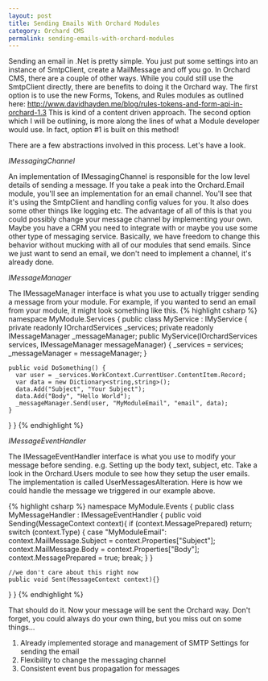 ```yaml
---
layout: post
title: Sending Emails With Orchard Modules
category: Orchard CMS
permalink: sending-emails-with-orchard-modules
---
```

Sending an email in .Net is pretty simple. You just put some settings into an instance of SmtpClient, create a MailMessage and off you go. In Orchard CMS, there are a couple of other ways. While you could still use the SmtpClient directly, there are benefits to doing it the Orchard way.  The first option is to use the new Forms, Tokens, and Rules modules as outlined here: http://www.davidhayden.me/blog/rules-tokens-and-form-api-in-orchard-1.3  This is kind of a content driven approach.  The second option which I will be outlining, is more along the lines of what a Module developer would use.  In fact, option #1 is built on this method!

There are a few abstractions involved in this process.  Let's have a look.

*IMessagingChannel*

An implementation of IMessagingChannel is responsible for the low level details of sending a message. If you take a peak into the Orchard.Email module, you'll see an implementation for an email channel. You'll see that it's using the SmtpClient and handling config values for you. It also does some other things like logging etc. The advantage of all of this is that you could possibly change your message channel by implementing your own. Maybe you have a CRM you need to integrate with or maybe you use some other type of messaging service. Basically, we have freedom to change this behavior without mucking with all of our modules that send emails. Since we just want to send an email, we don't need to implement a channel, it's already done.

*IMessageManager*

The IMessageManager interface is what you use to actually trigger sending a message from your module. For example, if you wanted to send an email from your module, it might look something like this.
{% highlight csharp %}
namespace MyModule.Services {
public class MyService : IMyService {
    private readonly IOrchardServices _services;
    private readonly IMessageManager _messageManager;
    public MyService(IOrchardServices services, IMessageManager messageManager) {
      _services = services;
      _messageManager = messageManager;
    }

    public void DoSomething() {
      var user = _services.WorkContext.CurrentUser.ContentItem.Record;
      var data = new Dictionary<string,string>();
      data.Add("Subject", "Your Subject");
      data.Add("Body", "Hello World");
      _messageManager.Send(user, "MyModuleEmail", "email", data);
    }
  }
}
{% endhighlight %}

*IMessageEventHandler*

The IMessageEventHandler interface is what you use to modify your message before sending. e.g. Setting up the body text, subject, etc. Take a look in the Orchard.Users module to see how they setup the user emails. The implementation is called UserMessagesAlteration. Here is how we could handle the message we triggered in our example above.

{% highlight csharp %}
namespace MyModule.Events {
  public class MyMessageHandler : IMessageEventHandler {
    public void Sending(MessageContext context){
      if (context.MessagePrepared)
        return;
      switch (context.Type) {
        case "MyModuleEmail":
        context.MailMessage.Subject = context.Properties["Subject"];
          context.MailMessage.Body = context.Properties["Body"];
          context.MessagePrepared = true;
        break;
      }
    }

    //we don't care about this right now
    public void Sent(MessageContext context){}
  }
}
{% endhighlight %}

That should do it. Now your message will be sent the Orchard way. Don't forget, you could always do your own thing, but you miss out on some things...

1. Already implemented storage and management of SMTP Settings for sending the email
2. Flexibility to change the messaging channel
3. Consistent event bus propagation for messages

